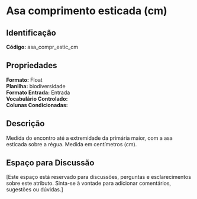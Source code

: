 # Asa comprimento esticada (cm)

## Identificação
**Código:** asa_compr_estic_cm

## Propriedades
**Formato:** Float  
**Planilha:** biodiversidade  
**Formato Entrada:** Entrada  
**Vocabulário Controlado:**   
**Colunas Condicionadas:**   

## Descrição
Medida do encontro até a extremidade da primária maior, com a asa esticada sobre a régua. Medida em centímetros (cm).

## Espaço para Discussão
[Este espaço está reservado para discussões, perguntas e esclarecimentos sobre este atributo. Sinta-se à vontade para adicionar comentários, sugestões ou dúvidas.]
